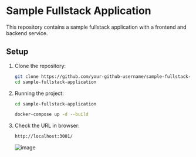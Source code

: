 # Sample Fullstack Application


This repository contains a sample fullstack application with a frontend and backend service.

## Setup

1. Clone the repository:

   ```bash
   git clone https://github.com/your-github-username/sample-fullstack-application.git
   cd sample-fullstack-application

2. Running the project:

   ```bash
   cd sample-fullstack-application
   ```
   ```bash
   docker-compose up -d --build

3. Check the URL in browser:
    ```bash
    http://localhost:3001/
    ```

   ![image](./ss/image.png)